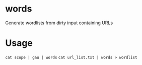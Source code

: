 # words
Generate wordlists from dirty input containing URLs

# Usage
`cat scope | gau | words`
`cat url_list.txt | words > wordlist`
